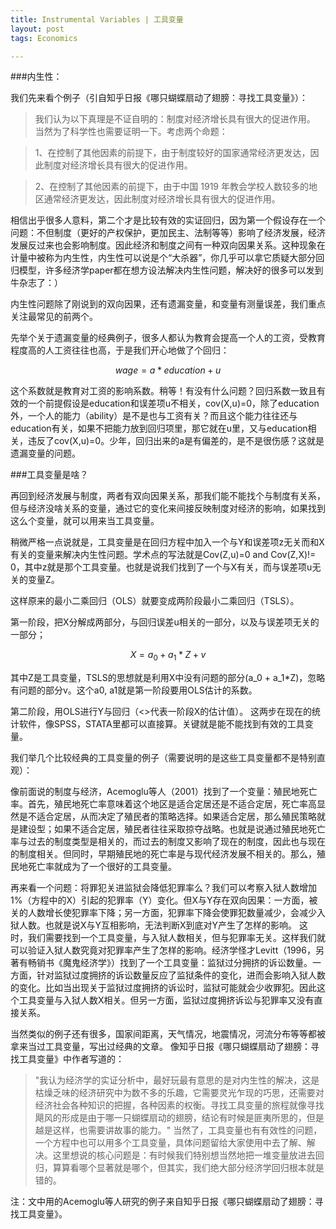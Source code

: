 ```yaml
---
title: Instrumental Variables | 工具变量
layout: post
tags: Economics

---
```


###内生性：

我们先来看个例子（引自知乎日报《哪只蝴蝶扇动了翅膀：寻找工具变量》）：

>我们认为以下真理是不证自明的：制度对经济增长具有很大的促进作用。 当然为了科学性也需要证明一下。考虑两个命题：

>1、在控制了其他因素的前提下，由于制度较好的国家通常经济更发达，因此制度对经济增长具有很大的促进作用。

>2、在控制了其他因素的前提下，由于中国 1919 年教会学校人数较多的地区通常经济更发达，因此制度对经济增长具有很大的促进作用。

相信出乎很多人意料，第二个才是比较有效的实证回归，因为第一个假设存在一个问题：不但制度（更好的产权保护，更加民主、法制等等）影响了经济发展，经济发展反过来也会影响制度。因此经济和制度之间有一种双向因果关系。这种现象在计量中被称为内生性，内生性可以说是个“大杀器”，你几乎可以拿它质疑大部分回归模型，许多经济学paper都在想方设法解决内生性问题，解决好的很多可以发到牛杂志了：）

内生性问题除了刚说到的双向因果，还有遗漏变量，和变量有测量误差，我们重点关注最常见的前两个。

先举个关于遗漏变量的经典例子，很多人都认为教育会提高一个人的工资，受教育程度高的人工资往往也高，于是我们开心地做了个回归：

$$wage = a * education + u$$

这个系数就是教育对工资的影响系数。稍等！有没有什么问题？回归系数一致且有效的一个前提假设是education和误差项u不相关，cov(X,u)=0，除了education外，一个人的能力（ability）是不是也与工资有关？而且这个能力往往还与education有关，如果不把能力放到回归项里，那它就在u里，又与education相关，违反了cov(X,u)=0。少年，回归出来的a是有偏差的，是不是很伤感？这就是遗漏变量的问题。

###工具变量是啥？

再回到经济发展与制度，两者有双向因果关系，那我们能不能找个与制度有关系，但与经济没啥关系的变量，通过它的变化来间接反映制度对经济的影响，如果找到这么个变量，就可以用来当工具变量。

稍微严格一点说就是，工具变量是在回归方程中加入一个与Y和误差项z无关而和X有关的变量来解决内生性问题。学术点的写法就是Cov(Z,u)=0 and Cov(Z,X)!= 0，其中z就是那个工具变量。也就是说我们找到了一个与X有关，而与误差项u无关的变量Z。

这样原来的最小二乘回归（OLS）就要变成两阶段最小二乘回归（TSLS）。

第一阶段，把X分解成两部分，与回归误差u相关的一部分，以及与误差项无关的一部分；

$$X = a_0 + a_1*Z + v$$

其中Z是工具变量，TSLS的思想就是利用X中没有问题的部分\(a_0 + a_1*Z\)，忽略有问题的部分v。这个a0, a1就是第一阶段要用OLS估计的系数。

第二阶段，用OLS进行Y与<X>回归（<>代表一阶段X的估计值）。 这两步在现在的统计软件，像SPSS，STATA里都可以直接算。关键就是能不能找到有效的工具变量。 

我们举几个比较经典的工具变量的例子（需要说明的是这些工具变量都不是特别直观）：

像前面说的制度与经济，Acemoglu等人（2001）找到了一个变量：殖民地死亡率。首先，殖民地死亡率意味着这个地区是适合定居还是不适合定居，死亡率高显然是不适合定居，从而决定了殖民者的策略选择。如果适合定居，那么殖民策略就是建设型；如果不适合定居，殖民者往往采取掠夺战略。也就是说通过殖民地死亡率与过去的制度类型是相关的，而过去的制度又影响了现在的制度，因此也与现在的制度相关。但同时，早期殖民地的死亡率是与现代经济发展不相关的。那么，殖民地死亡率就成为了一个很好的工具变量。

再来看一个问题：将罪犯关进监狱会降低犯罪率么？我们可以考察入狱人数增加1%（方程中的X）引起的犯罪率（Y）变化。但X与Y存在双向因果：一方面，被关的人数增长使犯罪率下降；另一方面，犯罪率下降会使罪犯数量减少，会减少入狱人数。也就是说X与Y互相影响，无法判断X到底对Y产生了怎样的影响。 这时，我们需要找到一个工具变量，与入狱人数相关，但与犯罪率无关。这样我们就可以验证入狱人数究竟对犯罪率产生了怎样的影响。经济学怪才Levitt（1996，另著有畅销书《魔鬼经济学》）找到了一个工具变量：监狱过分拥挤的诉讼数量。一方面，针对监狱过度拥挤的诉讼数量反应了监狱条件的变化，进而会影响入狱人数的变化。比如当出现关于监狱过度拥挤的诉讼时，监狱可能就会少收罪犯。因此这个工具变量与入狱人数X相关。但另一方面，监狱过度拥挤诉讼与犯罪率又没有直接关系。

当然类似的例子还有很多，国家间距离，天气情况，地震情况，河流分布等等都被拿来当过工具变量，写出过经典的文章。 像知乎日报《哪只蝴蝶扇动了翅膀：寻找工具变量》中作者写道的：

>"我认为经济学的实证分析中，最好玩最有意思的是对内生性的解决，这是枯燥乏味的经济研究中为数不多的乐趣，它需要灵光乍现的巧思，还需要对经济社会各种知识的把握，各种因素的权衡。寻找工具变量的旅程就像寻找飓风的形成是由于哪一只蝴蝶扇动的翅膀，结论有时候是匪夷所思的，但是越是这样，也需要讲故事的能力。"
当然了，工具变量也有有效性的问题，一个方程中也可以用多个工具变量，具体问题留给大家使用中去了解、解决。这里想说的核心问题是：有时候我们特别想当然地把一堆变量放进去回归，算算看哪个显著就是哪个，但其实，我们绝大部分经济学回归根本就是错的。

注：文中用的Acemoglu等人研究的例子来自知乎日报《哪只蝴蝶扇动了翅膀：寻找工具变量》。